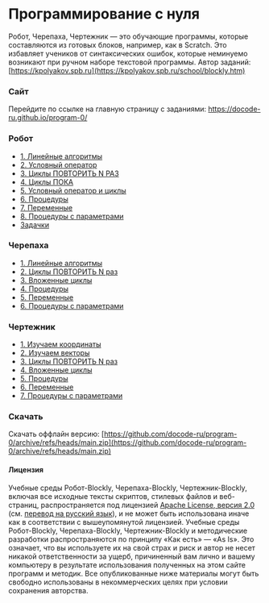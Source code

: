 # Программирование с нуля

Робот, Черепаха, Чертежник — это обучающие программы, которые составляются из готовых блоков, например, как в Scratch. Это избавляет учеников от синтаксических ошибок, которые неминуемо возникают при ручном наборе текстовой программы. Автор заданий: [https://kpolyakov.spb.ru](https://kpolyakov.spb.ru/school/blockly.htm)

### Сайт
Перейдите по ссылке на главную страницу с заданиями: https://docode-ru.github.io/program-0/

### Робот

* [1\. Линейные алгоритмы](https://docode-ru.github.io/program-0/robot_linear.html)
* [2\. Условный оператор](https://docode-ru.github.io/program-0/robot_if.html)
* [3\. Циклы ПОВТОРИТЬ N РАЗ](https://docode-ru.github.io/program-0/robot_loop.html)
* [4\. Циклы ПОКА](https://docode-ru.github.io/program-0/robot_while.html)
* [5\. Условный оператор и циклы](https://docode-ru.github.io/program-0/robot_ifloop.html)
* [6\. Процедуры](https://docode-ru.github.io/program-0/robot_proc.html)
* [7\. Переменные](https://docode-ru.github.io/program-0/robot_var.html)
* [8\. Процедуры с параметрами](https://docode-ru.github.io/program-0/robot_param.html)
* [Задачки](https://docode-ru.github.io/program-0/robot_book5.html)

### Черепаха

* [1\. Линейные алгоритмы](https://docode-ru.github.io/program-0/turtle_linear.html)
* [2\. Циклы ПОВТОРИТЬ N раз](https://docode-ru.github.io/program-0/turtle_loop.html)
* [3\. Вложенные циклы](https://docode-ru.github.io/program-0/turtle_nested.html)
* [4\. Процедуры](https://docode-ru.github.io/program-0/turtle_proc.html)
* [5\. Переменные](https://docode-ru.github.io/program-0/turtle_var.html)
* [6\. Процедуры с параметрами](https://docode-ru.github.io/program-0/turtle_param.html)

### Чертежник

* [1\. Изучаем координаты](https://docode-ru.github.io/program-0/drawer_coords.html)
* [2\. Изучаем векторы](https://docode-ru.github.io/program-0/drawer_vector.html)
* [3\. Циклы ПОВТОРИТЬ N раз](https://docode-ru.github.io/program-0/drawer_loop.html)
* [4\. Вложенные циклы](https://docode-ru.github.io/program-0/drawer_nested.html)
* [5\. Процедуры](https://docode-ru.github.io/program-0/drawer_proc.html)
* [6\. Переменные](https://docode-ru.github.io/program-0/drawer_var.html)
* [7\. Процедуры с параметрами](https://docode-ru.github.io/program-0/drawer_param.html)

### Скачать

Скачать оффлайн версию: [https://github.com/docode-ru/program-0/archive/refs/heads/main.zip](https://github.com/docode-ru/program-0/archive/refs/heads/main.zip)

#### Лицензия

Учебные среды Робот-Blockly, Черепаха-Blockly, Чертежник-Blockly, включая все исходные тексты скриптов, стилевых файлов и веб-страниц, распространяется под лицензией [Apache License, версия 2.0](https://www.apache.org/licenses/LICENSE-2.0) (см. [перевод на русский язык](http://www.dataved.ru/2011/03/apache-license-2.html)), и не может быть использована иначе как в соответствии с вышеупомянутой лицензией. Учебные среды Робот-Blockly, Черепаха-Blockly, Чертежник-Blockly и методические разработки распространяются по принципу «Как есть» — «As Is». Это означает, что вы используете их на свой страх и риск и автор не несет никакой ответственности за ущерб, причиненный вам лично и вашему компьютеру в результате использования полученных на этом сайте программ и методик. Все опубликованные ниже материалы могут быть свободно использованы в некоммерческих целях при условии сохранения авторства.